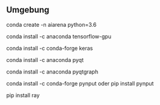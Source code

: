## Umgebung

conda create -n aiarena python=3.6

conda install -c anaconda tensorflow-gpu 

conda install -c conda-forge keras 

conda install -c anaconda pyqt

conda install -c anaconda pyqtgraph

conda install -c conda-forge pynput oder pip install pynput

pip install ray